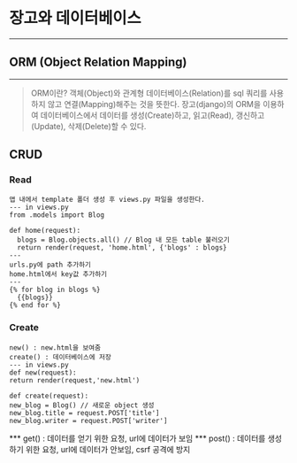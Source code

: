 # 장고와 데이터베이스
------------
## ORM (Object Relation Mapping)
------------
> ORM이란? 객체(Object)와 관계형 데이터베이스(Relation)를 sql 쿼리를 사용하지 않고 연결(Mapping)해주는 것을 뜻한다. 
> 장고(django)의 ORM을 이용하여 데이터베이스에서 데이터를 생성(Create)하고, 읽고(Read), 갱신하고(Update), 삭제(Delete)할 수 있다.  

## CRUD
### Read
```
앱 내에서 template 폴더 생성 후 views.py 파일을 생성한다.
--- in views.py
from .models import Blog  

def home(request):
  blogs = Blog.objects.all() // Blog 내 모든 table 불러오기
  return render(request, 'home.html', {'blogs' : blogs}
---
urls.py에 path 추가하기
home.html에서 key값 추가하기
---
{% for blog in blogs %}
  {{blogs}}
{% end for %}
```
### Create
```
new() : new.html을 보여줌  
create() : 데이터베이스에 저장
--- in views.py
def new(request):
return render(request,'new.html')
  
def create(request):
new_blog = Blog() // 새로운 object 생성
new_blog.title = request.POST['title']
new_blog.writer = request.POST['writer']

```

*** get() : 데이터를 얻기 위한 요청, url에 데이터가 보임
*** post() : 데이터를 생성하기 위한 요청, url에 데이터가 안보임, csrf 공격에 방지
